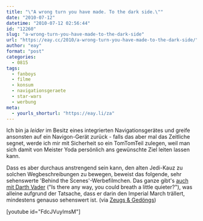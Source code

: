 ```yaml
---
title: "\"A wrong turn you have made. To the dark side.\""
date: "2010-07-12"
datetime: "2010-07-12 02:56:44"
id: "12260"
slug: "a-wrong-turn-you-have-made-to-the-dark-side"
url: "https://eay.cc/2010/a-wrong-turn-you-have-made-to-the-dark-side/"
author: "eay"
format: "post"
categories:
  - 0815
tags:
  - fanboys
  - filme
  - konsum
  - navigationsgeraete
  - star-wars
  - werbung
meta:
  - yourls_shorturl: "https://eay.li/za"
---
```


Ich bin ja _leider_ im Besitz eines integrierten Navigationsgerätes und greife ansonsten auf ein Navigon-Gerät zurück - falls das aber mal das Zeitliche segnet, werde ich mir mit Sicherheit so ein TomTomTeil zulegen, weil man sich damit von Meister Yoda persönlich ans gewünschte Ziel leiten lassen kann.

Dass es aber durchaus anstrengend sein kann, den alten Jedi-Kauz zu solchen Wegbeschreibungen zu bewegen, beweist das folgende, sehr sehenswerte 'Behind the Scenes'-Werbefilmchen. Das ganze gibt's [auch mit Darth Vader](http://www.youtube.com/watch?v=2ljFfL-mL70) ("Is there any way, you could breath a little quieter?"), was alleine aufgrund der Tatsache, dass er darin den Imperial March trällert, mindestens genauso sehenswert ist. (via [Zeugs & Gedöngs](http://www.zeugsundgedoens.de/index.php/2010/07/09/one-moment-throat-i-must-clear/))

\[youtube id="FdcJVuylmsM"\]
